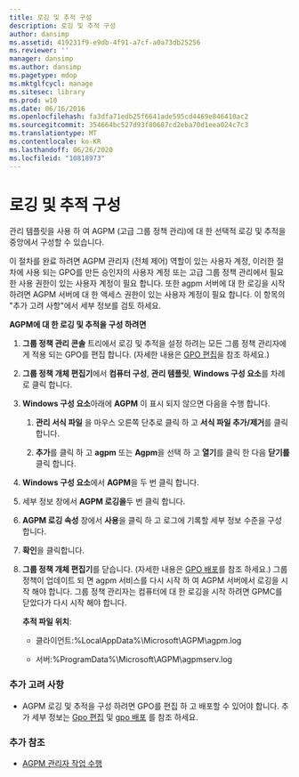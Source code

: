 ```yaml
---
title: 로깅 및 추적 구성
description: 로깅 및 추적 구성
author: dansimp
ms.assetid: 419231f9-e9db-4f91-a7cf-a0a73db25256
ms.reviewer: ''
manager: dansimp
ms.author: dansimp
ms.pagetype: mdop
ms.mktglfcycl: manage
ms.sitesec: library
ms.prod: w10
ms.date: 06/16/2016
ms.openlocfilehash: fa3dfa71edb25f6641ade595cd4469e846410ac2
ms.sourcegitcommit: 354664bc527d93f80687cd2eba70d1eea024c7c3
ms.translationtype: MT
ms.contentlocale: ko-KR
ms.lasthandoff: 06/26/2020
ms.locfileid: "10818973"
---
```

# 로깅 및 추적 구성


관리 템플릿을 사용 하 여 AGPM (고급 그룹 정책 관리)에 대 한 선택적 로깅 및 추적을 중앙에서 구성할 수 있습니다.

이 절차를 완료 하려면 AGPM 관리자 (전체 제어) 역할이 있는 사용자 계정, 이러한 절차에 사용 되는 GPO를 만든 승인자의 사용자 계정 또는 고급 그룹 정책 관리에서 필요한 사용 권한이 있는 사용자 계정이 필요 합니다. 또한 agpm 서버에 대 한 로깅을 시작 하려면 AGPM 서버에 대 한 액세스 권한이 있는 사용자 계정이 필요 합니다. 이 항목의 "추가 고려 사항"에서 세부 정보를 검토 하세요.

**AGPM에 대 한 로깅 및 추적을 구성 하려면**

1.  **그룹 정책 관리 콘솔** 트리에서 로깅 및 추적을 설정 하려는 모든 그룹 정책 관리자에 게 적용 되는 GPO를 편집 합니다. (자세한 내용은 [GPO 편집](editing-a-gpo.md)을 참조 하세요.)

2.  **그룹 정책 개체 편집기**에서 **컴퓨터 구성**, **관리 템플릿**, **Windows 구성 요소**를 차례로 클릭 합니다.

3.  **Windows 구성 요소**아래에 **AGPM** 이 표시 되지 않으면 다음을 수행 합니다.

    1.  **관리 서식 파일** 을 마우스 오른쪽 단추로 클릭 하 고 **서식 파일 추가/제거**를 클릭 합니다.

    2.  **추가**를 클릭 하 고 **agpm** 또는 **Agpm**을 선택 하 고 **열기**를 클릭 한 다음 **닫기를**클릭 합니다.

4.  **Windows 구성 요소**에서 **AGPM**을 두 번 클릭 합니다.

5.  세부 정보 창에서 **AGPM 로깅을**두 번 클릭 합니다.

6.  **AGPM 로깅 속성** 창에서 **사용**을 클릭 하 고 로그에 기록할 세부 정보 수준을 구성 합니다.

7.  **확인**을 클릭합니다.

8.  **그룹 정책 개체 편집기**를 닫습니다. (자세한 내용은 [GPO 배포](deploy-a-gpo.md)를 참조 하세요.) 그룹 정책이 업데이트 되 면 agpm 서비스를 다시 시작 하 여 AGPM 서버에서 로깅을 시작 해야 합니다. 그룹 정책 관리자는 컴퓨터에 대 한 로깅을 시작 하려면 GPMC를 닫았다가 다시 시작 해야 합니다.

    **추적 파일 위치**:

    -   클라이언트:%LocalAppData%\\Microsoft\\AGPM\\agpm.log

    -   서버:%ProgramData%\\Microsoft\\AGPM\\agpmserv.log

### 추가 고려 사항

-   AGPM 로깅 및 추적을 구성 하려면 GPO를 편집 하 고 배포할 수 있어야 합니다. 추가 세부 정보는 [Gpo 편집](editing-a-gpo.md) 및 [gpo 배포](deploy-a-gpo.md) 를 참조 하세요.

### 추가 참조

-   [AGPM 관리자 작업 수행](performing-agpm-administrator-tasks.md)

 

 





